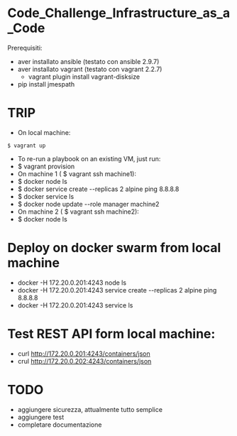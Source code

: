 # Code_Challenge_Infrastructure_as_a_Code

Prerequisiti:
- aver installato ansible (testato con ansible 2.9.7)
- aver installato vagrant (testato con vagrant 2.2.7)
    - vagrant plugin install vagrant-disksize
- pip install jmespath

# TRIP
- On local machine:

```$ vagrant up```

- To re-run a playbook on an existing VM, just run:
- $ vagrant provision
- On machine 1 ( $ vagrant ssh machine1):
- $ docker node ls
- $ docker service create --replicas 2 alpine ping 8.8.8.8
- $ docker service ls
- $ docker node update --role manager machine2
- On machine 2 ( $ vagrant ssh machine2):
- $ docker node ls

# Deploy on docker swarm from local machine
- docker -H 172.20.0.201:4243 node ls
- docker -H 172.20.0.201:4243 service create --replicas 2 alpine ping 8.8.8.8
- docker -H 172.20.0.201:4243 service ls

# Test REST API form local machine:
- curl http://172.20.0.201:4243/containers/json
- crul http://172.20.0.202:4243/containers/json


# TODO
- aggiungere sicurezza, attualmente tutto semplice
- aggiungere test
- completare documentazione

